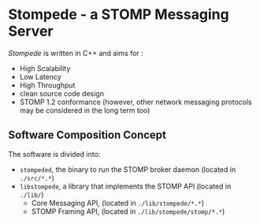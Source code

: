 # Stompede - a STOMP Messaging Server

*Stompede* is written in C++ and aims for :

- High Scalability
- Low Latency
- High Throughput
- clean source code design
- STOMP 1.2 conformance (however, other network messaging protocols may be considered in the long term too)

## Software Composition Concept

The software is divided into:

- `stompeded`, the binary to run the STOMP broker daemon (located in `./src/*.*`)
- `libstompede`, a library that implements the STOMP API (located in `./lib/`)
  - Core Messaging API, (located in `./lib/stompede/*.*`)
  - STOMP Framing API, (located in `./lib/stompede/stomp/*.*`)

